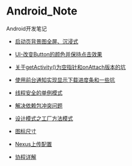 # Android_Note

Android开发笔记<br>

* [启动页背景图全屏、沉浸式](https://github.com/DonLIs/Android_Note/blob/master/Splash.md)<br>

* [UI-改变Button的颜色并保持点击效果](https://github.com/DonLIs/Android_Note/blob/master/UI-Button.md)<br>

* [关于getActivity()为空指针和onAttach版本的坑](https://github.com/DonLIs/Android_Note/blob/master/OnAttach.md)<br>

* [使用前台通知实现显示下载进度条和一些坑](https://github.com/DonLIs/Android_Note/blob/master/Notification.md)<br>

* [线程安全的单例模式](https://github.com/DonLIs/Android_Note/blob/master/SingleTon.md)<br>

* [解决依赖包冲突问题](https://github.com/DonLIs/Android_Note/blob/master/dependency.md)

* [设计模式之工厂方法模式](https://github.com/DonLIs/Android_Note/blob/master/Factory.md)

* [图标尺寸](https://github.com/DonLIs/Android_Note/blob/master/Dimensions.md)

* [Nexus上传配置](https://github.com/DonLIs/Android_Note/blob/master/NexusUpload.md)

* [协程详解](https://github.com/DonLIs/Android_Note/blob/master/Coroutine.md)
